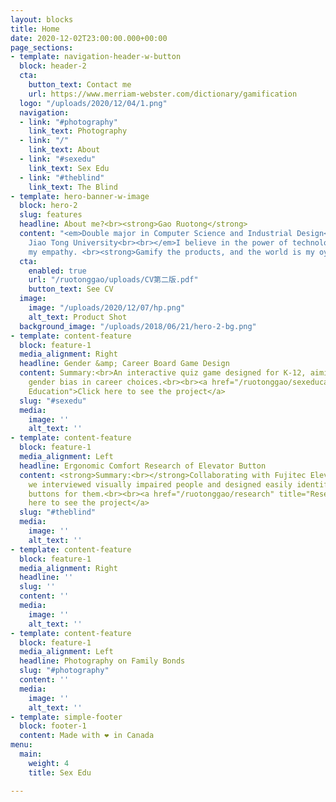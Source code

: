 ```yaml
---
layout: blocks
title: Home
date: 2020-12-02T23:00:00.000+00:00
page_sections:
- template: navigation-header-w-button
  block: header-2
  cta:
    button_text: Contact me
    url: https://www.merriam-webster.com/dictionary/gamification
  logo: "/uploads/2020/12/04/1.png"
  navigation:
  - link: "#photography"
    link_text: Photography
  - link: "/"
    link_text: About
  - link: "#sexedu"
    link_text: Sex Edu
  - link: "#theblind"
    link_text: The Blind
- template: hero-banner-w-image
  block: hero-2
  slug: features
  headline: About me?<br><strong>Gao Ruotong</strong>
  content: "<em>Double major in Computer Science and Industrial Design<br>Shanghai
    Jiao Tong University<br><br></em>I believe in the power of technology. I cherish
    my empathy. <br><strong>Gamify the products, and the world is my oyster.</strong>"
  cta:
    enabled: true
    url: "/ruotonggao/uploads/CV第二版.pdf"
    button_text: See CV
  image:
    image: "/uploads/2020/12/07/hp.png"
    alt_text: Product Shot
  background_image: "/uploads/2018/06/21/hero-2-bg.png"
- template: content-feature
  block: feature-1
  media_alignment: Right
  headline: Gender &amp; Career Board Game Design
  content: Summary:<br>An interactive quiz game designed for K-12, aiming at eliminating
    gender bias in career choices.<br><br><a href="/ruotonggao/sexeducation" title="Sex
    Education">Click here to see the project</a>
  slug: "#sexedu"
  media:
    image: ''
    alt_text: ''
- template: content-feature
  block: feature-1
  media_alignment: Left
  headline: Ergonomic Comfort Research of Elevator Button
  content: <strong>Summary:<br></strong>Collaborating with Fujitec Elevator Company,
    we interviewed visually impaired people and designed easily identifiable elevator
    buttons for them.<br><br><a href="/ruotonggao/research" title="Research">Click
    here to see the project</a>
  slug: "#theblind"
  media:
    image: ''
    alt_text: ''
- template: content-feature
  block: feature-1
  media_alignment: Right
  headline: ''
  slug: ''
  content: ''
  media:
    image: ''
    alt_text: ''
- template: content-feature
  block: feature-1
  media_alignment: Left
  headline: Photography on Family Bonds
  slug: "#photography"
  content: ''
  media:
    image: ''
    alt_text: ''
- template: simple-footer
  block: footer-1
  content: Made with ❤︎ in Canada
menu:
  main:
    weight: 4
    title: Sex Edu

---
```

